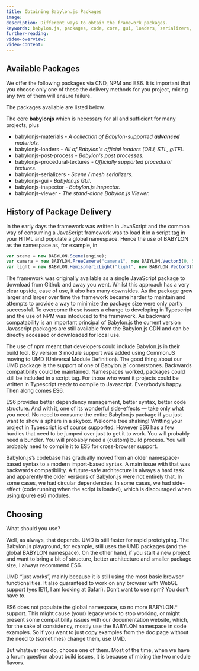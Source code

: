```yaml
---
title: Obtaining Babylon.js Packages
image: 
description: Different ways to obtain the framework packages.
keywords: babylon.js, packages, code, core, gui, loaders, serializers, materials, viewer, inspector
further-reading:
video-overview:
video-content:
---
```


## Available Packages

We offer the following packages via CND, NPM and ES6. It is important that you choose only one of these the delivery methods for you project, mixing any two of them will ensure failure.

The packages available are listed below.

The core **babylonjs** which is necessary for all and sufficient for many projects, plus

* babylonjs-materials - _A collection of Babylon-supported **advanced** materials._
* babylonjs-loaders - _All of Babylon's official loaders (OBJ, STL, glTF)._
* babylonjs-post-process - _Babylon's post processes._
* babylonjs-procedural-textures - _Officially supported procedural textures_.
* babylonjs-serializers - _Scene / mesh serializers._
* babylonjs-gui - _Babylon.js GUI._
* babylonjs-inspector - _Babylon.js inspector._  
* babylonjs-viewer - _The stand-alone Babylon.js Viewer._

## History of Package Delivery

In the early days the framework was written in JavaScript and the common way of consuming a JavaScript framework was to load it in a script tag in your HTML and populate a global namespace. Hence the use of BABYLON as the namespace as, for example, in

```javascript
var scene = new BABYLON.Scene(engine);
var camera = new BABYLON.FreeCamera("camera1", new BABYLON.Vector3(0, 5, -10));
var light = new BABYLON.HemisphericLight("light", new BABYLON.Vector3(0, 1, 0));
```

The framework was originally available as a single JavaScript package to download from Github and away you went. Whilst this approach has a very clear upside, ease of use, it also has many downsides. As the package grew larger and larger over time the framework became harder to maintain and attempts to provide a way to minimize the package size were only partly successful. To overcome these issues a change to developing in Typescript and the use of NPM was intoduced to the framework. As backward compatability is an important principal of Babylon.js the current version Javascript packages are still available from the Babylon.js CDN and can be directly accessed or downloaded for local use.

The use of npm meant that developers could include Babylon.js in their build tool. By version 3 module support was added using CommonJS moving to UMD (Universal Module Definition). The good thing about our UMD package is the support of one of Babylon.js’ cornerstones. Backwards compatibility could be maintained. Namespaces worked, packages could still be included in a script tag. For those who want it projects could be written in Typescript ready to compile to Javascript. Everybody’s happy. Then along comes ES6.

ES6 provides better dependency management, better syntax, better code structure. And with it, one of its wonderful side-effects — take only what you need. No need to consume the entire Babylon.js package if you just want to show a sphere in a skybox. Welcome tree shaking! Writting your project in Typescript is of course supported. However ES6 has a few hurdles that need to be jumped over just to get it to work. You will probably need a bundler. You will probably need a (custom) build process. You will probably need to compile it to ES5 for cross-browser support.

Babylon.js’s codebase has gradually moved from an older namespace-based syntax to a modern import-based syntax. A main issue with that was backwards compatibility. A future-safe architecture is always a hard task and apparently the older versions of Babylon.js were not entirely that. In some cases, we had circular dependencies. In some cases, we had side-effect (code running when the script is loaded), which is discouraged when using (pure) es6 modules.


## Choosing
What should you use?

Well, as always, that depends. UMD is still faster for rapid prototyping. The Babylon.js playground, for example, still uses the UMD packages (and the global BABYLON namespace). On the other hand, if you start a new project and want to bring a bit of structure, better architecture and smaller package size, I always recommend ES6.

UMD “just works”, mainly because it is still using the most basic browser functionalities. It also guaranteed to work on any browser with WebGL support (yes IE11, I am looking at Safari). Don’t want to use npm? You don’t have to. 

ES6 does not populate the global namespace, so no more BABYLON.* support. This might cause (your) legacy work to stop working, or might present some compatibility issues with our documentation website, which, for the sake of consistency, mostly use the BABYLON namespace in code examples. So if you want to just copy examples from the doc page without the need to (sometimes) change them, use UMD.

But whatever you do, choose one of them. Most of the time, when we have a forum question about build issues, it is because of mixing the two module flavors.